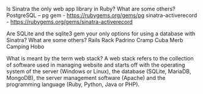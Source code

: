 Is Sinatra the only web app library in Ruby? What are some others?
PostgreSQL – pg gem - https://rubygems.org/gems/pg
sinatra-activerecord - https://rubygems.org/gems/sinatra-activerecord


Are SQLite and the sqlite3 gem your only options for using a database with Sinatra? What are some others?
Rails
Rack
Padrino
Cramp
Cuba
Merb
Camping
Hobo



What is meant by the term web stack?
A web stack refers to the collection of software used in
managing website and starts off with the operating system of
the server (Windows or Linux), the database (SQLite,
MariaDB, MongoDB), the server management software (Apache)
and the programming language (Ruby, Python, Java or PHP).